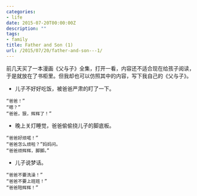 ```yaml
---
categories:
- life
date: 2015-07-20T00:00:00Z
description: ""
tags:
- family
title: Father and Son (1)
url: /2015/07/20/father-and-son---1/
---
```



前几天买了一本漫画《父与子》全集，打开一看，内容还不适合现在给孩子阅读，
于是就放在了书柜里。但我却也可以仿照其中的内容，写下我自己的《父与子》。

- 儿子不好好吃饭，被爸爸严肃的盯了一下。

~~~
“爸爸！”
“嗯？”
“爸爸，狠，辉辉了！”
~~~

- 晚上关灯睡觉，爸爸偷偷挠儿子的脚底板。

~~~
“爸爸好烦喏！”
“爸爸怎么烦啦？”妈妈问。
“爸爸烦辉辉，脚脚。”
~~~

- 儿子说梦话。

~~~
“爸爸不要洗澡！”
“爸爸不要上班班！”
“爸爸陪辉辉！”
~~~
